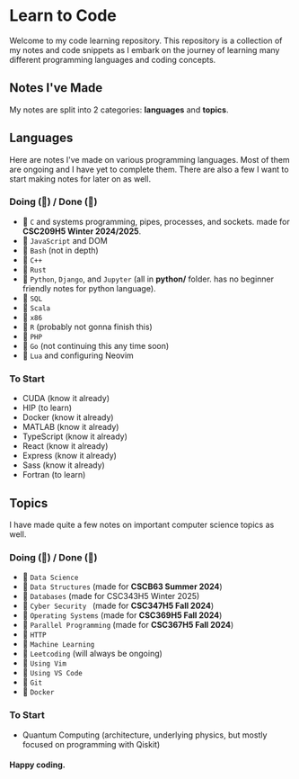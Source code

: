 # Learn to Code

Welcome to my code learning repository. This repository is a collection of my notes and code snippets as I embark on the journey of learning many different programming languages and coding concepts.


## Notes I've Made
My notes are split into 2 categories: **languages** and **topics**.

## Languages
Here are notes I've made on various programming languages. Most of them are ongoing and I have yet to complete them. There are also a few I want to start making notes for later on as well.
### Doing (🚧) / Done (🏁)
- 🏁 `C` and systems programming, pipes, processes, and sockets. made for **CSC209H5 Winter 2024/2025**.
- 🏁 `JavaScript` and DOM
- 🏁 `Bash` (not in depth)
- 🚧 `C++` 
- 🚧 `Rust` 
- 🚧 `Python`, `Django`, and `Jupyter` (all in **python/** folder. has no beginner friendly notes for python language). 
- 🚧 `SQL`
- 🚧 `Scala`
- 🚧 `x86`
- 🚧 `R` (probably not gonna finish this)
- 🚧 `PHP`
- 🚧 `Go` (not continuing this any time soon)
- 🏁 `Lua` and configuring Neovim

### To Start
- CUDA (know it already)
- HIP (to learn)
- Docker (know it already)
- MATLAB (know it already)
- TypeScript (know it already)
- React (know it already)
- Express (know it already)
- Sass (know it already)
- Fortran (to learn)

## Topics
I have made quite a few notes on important computer science topics as well.
### Doing (🚧) / Done (🏁)
- 🏁 `Data Science`
- 🚧 `Data Structures` (made for **CSCB63 Summer 2024**)
- 🚧 `Databases` (made for CSC343H5 Winter 2025)
- 🚧 `Cyber Security ` (made for **CSC347H5 Fall 2024**)
- 🚧 `Operating Systems` (made for **CSC369H5 Fall 2024**)
- 🚧 `Parallel Programming` (made for **CSC367H5 Fall 2024**)
- 🚧 `HTTP`
- 🚧 `Machine Learning`
- 🚧 `Leetcoding` (will always be ongoing)
- 🚧 `Using Vim`
- 🏁 `Using VS Code`
- 🚧 `Git`
- 🚧 `Docker`
  
### To Start
- Quantum Computing (architecture, underlying physics, but mostly focused on programming with Qiskit)

#### Happy coding.
